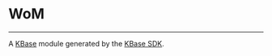 
# WoM
---

A [KBase](https://kbase.us) module generated by the [KBase SDK](https://github.com/kbase/kb_sdk).


